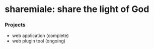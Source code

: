 # sharemiale: share the light of God

### Projects

* web application (complete)
* web plugin tool (ongoing)
